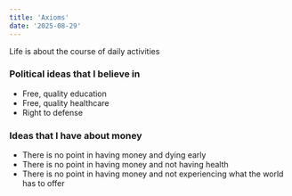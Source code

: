 ```yaml
---
title: 'Axioms'
date: '2025-08-29'
---
```


Life is about the course of daily activities

### Political ideas that I believe in

- Free, quality education
- Free, quality healthcare
- Right to defense

### Ideas that I have about money

- There is no point in having money and dying early
- There is no point in having money and not having health
- There is no point in having money and not experiencing what the world has to offer
